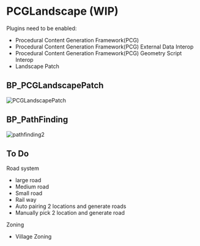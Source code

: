 # PCGLandscape (WIP)
 
Plugins need to be enabled:
- Procedural Content Generation Framework(PCG)
- Procedural Content Generation Framework(PCG) External Data Interop
- Procedural Content Generation Framework(PCG) Geometry Script Interop
- Landscape Patch


## BP_PCGLandscapePatch
![PCGLandscapePatch](https://github.com/user-attachments/assets/e93d00d2-f94e-4be9-9206-fe4d32df06b5)

## BP_PathFinding
![pathfinding2](https://github.com/user-attachments/assets/2563c89a-a77a-4017-b2fe-3146594c1b22)



## To Do
Road system
- large road
- Medium road
- Small road
- Rail way
- Auto pairing 2 locations and generate roads
- Manually pick 2 location and generate road

Zoning
- Village Zoning
